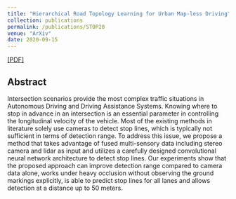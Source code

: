 ```yaml
---
title: "Hierarchical Road Topology Learning for Urban Map-less Driving"
collection: publications
permalink: /publications/STOP20
venue: "ArXiv"
date: 2020-09-15
---
```

[[PDF]](https://derrickxunu.github.io/files/STOP20.pdf)

## Abstract
Intersection scenarios provide the most complex
traffic situations in Autonomous Driving and Driving Assistance
Systems. Knowing where to stop in advance in an intersection
is an essential parameter in controlling the longitudinal velocity
of the vehicle. Most of the existing methods in literature solely
use cameras to detect stop lines, which is typically not sufficient
in terms of detection range. To address this issue, we propose
a method that takes advantage of fused multi-sensory data
including stereo camera and lidar as input and utilizes a carefully
designed convolutional neural network architecture to detect stop
lines. Our experiments show that the proposed approach can
improve detection range compared to camera data alone, works
under heavy occlusion without observing the ground markings
explicitly, is able to predict stop lines for all lanes and allows
detection at a distance up to 50 meters.